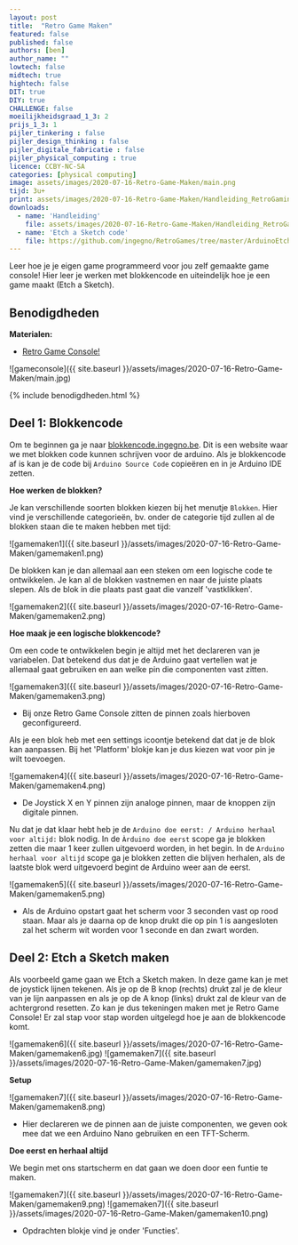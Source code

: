 ```yaml
---
layout: post
title:  "Retro Game Maken"
featured: false
published: false
authors: [ben]
author_name: ""
lowtech: false
midtech: true
hightech: false
DIT: true
DIY: true
CHALLENGE: false
moeilijkheidsgraad_1_3: 2
prijs_1_3: 1
pijler_tinkering : false
pijler_design_thinking : false
pijler_digitale_fabricatie : false
pijler_physical_computing : true
licence: CCBY-NC-SA
categories: [physical computing]
image: assets/images/2020-07-16-Retro-Game-Maken/main.png
tijd: 3u+
print: assets/images/2020-07-16-Retro-Game-Maken/Handleiding_RetroGaming_ArduinoNano.docx.pdf   
downloads: 
  - name: 'Handleiding'
    file: assets/images/2020-07-16-Retro-Game-Maken/Handleiding_RetroGaming_ArduinoNano.docx.pdf
  - name: 'Etch a Sketch code'
    file: https://github.com/ingegno/RetroGames/tree/master/ArduinoEtchAsketch
---
```


Leer hoe je je eigen game programmeerd voor jou zelf gemaakte game console! Hier leer je werken met blokkencode en uiteindelijk hoe je een game maakt (Etch a Sketch).

## Benodigdheden

<p style="margin: 0 0 0 0;"><strong>Materialen:</strong></p>
<div class="benodigdheden">
  <ul>
    <li><a href="#">Retro Game Console!</a></li>
 </ul>
</div>

![gameconsole]({{ site.baseurl }}/assets/images/2020-07-16-Retro-Game-Maken/main.jpg)

{% include benodigdheden.html %}

## Deel 1: Blokkencode
Om te beginnen ga je naar <a href="http://blokkencode.ingegno.be" target="_blanc">blokkencode.ingegno.be</a>. Dit is een website waar we met blokken code kunnen schrijven voor de arduino. Als je blokkencode af is kan je de code bij ``Arduino Source Code`` copieëren en in je Arduino IDE zetten.

**Hoe werken de blokken?**

Je kan verschillende soorten blokken kiezen bij het menutje ``Blokken``. Hier vind je verschillende categorieën, bv. onder de categorie tijd zullen al de blokken staan die te maken hebben met tijd: 

![gamemaken1]({{ site.baseurl }}/assets/images/2020-07-16-Retro-Game-Maken/gamemaken1.png)

De blokken kan je dan allemaal aan een steken om een logische code te ontwikkelen. Je kan al de blokken vastnemen en naar de juiste plaats slepen. Als de blok in die plaats past gaat die vanzelf 'vastklikken'.

![gamemaken2]({{ site.baseurl }}/assets/images/2020-07-16-Retro-Game-Maken/gamemaken2.png)

**Hoe maak je een logische blokkencode?**

Om een code te ontwikkelen begin je altijd met het declareren van je variabelen. Dat betekend dus dat je de Arduino gaat vertellen wat je allemaal gaat gebruiken en aan welke pin die componenten vast zitten.

![gamemaken3]({{ site.baseurl }}/assets/images/2020-07-16-Retro-Game-Maken/gamemaken3.png)

* Bij onze Retro Game Console zitten de pinnen zoals hierboven geconfigureerd.

Als je een blok heb met een settings icoontje betekend dat dat je de blok kan aanpassen. Bij het 'Platform' blokje kan je dus kiezen wat voor pin je wilt toevoegen.

![gamemaken4]({{ site.baseurl }}/assets/images/2020-07-16-Retro-Game-Maken/gamemaken4.png)

* De Joystick X en Y pinnen zijn analoge pinnen, maar de knoppen zijn digitale pinnen.

Nu dat je dat klaar hebt heb je de ``Arduino doe eerst: / Arduino herhaal voor altijd:`` blok nodig. In de ``Àrduino doe eerst`` scope ga je blokken zetten die maar 1 keer zullen uitgevoerd worden, in het begin. In de ``Arduino herhaal voor altijd`` scope ga je blokken zetten die blijven herhalen, als de laatste blok werd uitgevoerd begint de Arduino weer aan de eerst.

![gamemaken5]({{ site.baseurl }}/assets/images/2020-07-16-Retro-Game-Maken/gamemaken5.png)

* Als de Arduino opstart gaat het scherm voor 3 seconden vast op rood staan. Maar als je daarna op de knop drukt die op pin 1 is aangesloten zal het scherm wit worden voor 1 seconde en dan zwart worden.

## Deel 2: Etch a Sketch maken
Als voorbeeld game gaan we Etch a Sketch maken. In deze game kan je met de joystick lijnen tekenen. Als je op de B knop (rechts) drukt zal je de kleur van je lijn aanpassen en als je op de A knop (links) drukt zal de kleur van de achtergrond resetten. Zo kan je dus tekeningen maken met je Retro Game Console! Er zal stap voor stap worden uitgelegd hoe je aan de blokkencode komt.

![gamemaken6]({{ site.baseurl }}/assets/images/2020-07-16-Retro-Game-Maken/gamemaken6.jpg)
![gamemaken7]({{ site.baseurl }}/assets/images/2020-07-16-Retro-Game-Maken/gamemaken7.jpg)

**Setup**

![gamemaken7]({{ site.baseurl }}/assets/images/2020-07-16-Retro-Game-Maken/gamemaken8.png)

* Hier declareren we de pinnen aan de juiste componenten, we geven ook mee dat we een Arduino Nano gebruiken en een TFT-Scherm.

**Doe eerst en herhaal altijd**

We begin met ons startscherm en dat gaan we doen door een funtie te maken.

![gamemaken7]({{ site.baseurl }}/assets/images/2020-07-16-Retro-Game-Maken/gamemaken9.png)
![gamemaken7]({{ site.baseurl }}/assets/images/2020-07-16-Retro-Game-Maken/gamemaken10.png)

* Opdrachten blokje vind je onder 'Functies'.
